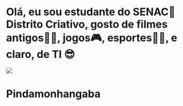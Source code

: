 <h1>Olá, eu sou estudante do SENAC🦾 Distrito Criativo, gosto de filmes antigos👨‍🦳, jogos🎮, esportes🏃‍♂️, e claro, de TI 😎</h1>
<img src="https://encrypted-tbn0.gstatic.com/images?q=tbn:ANd9GcQqsabvWglwmWbD5ru0ECmKZB2MHpjn7DhdbQ&s" />
<h1>Pindamonhangaba</h1>
